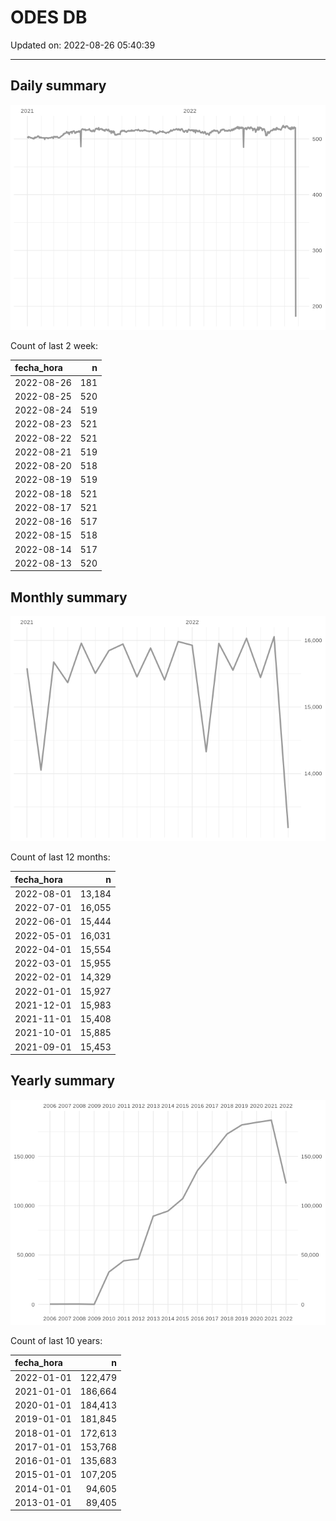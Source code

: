 
# ODES DB

Updated on: 2022-08-26 05:40:39

-----

## Daily summary

![](figures/unnamed-chunk-2-1.png)<!-- -->

Count of last 2 week:

| fecha\_hora |   n |
| :---------- | --: |
| 2022-08-26  | 181 |
| 2022-08-25  | 520 |
| 2022-08-24  | 519 |
| 2022-08-23  | 521 |
| 2022-08-22  | 521 |
| 2022-08-21  | 519 |
| 2022-08-20  | 518 |
| 2022-08-19  | 519 |
| 2022-08-18  | 521 |
| 2022-08-17  | 521 |
| 2022-08-16  | 517 |
| 2022-08-15  | 518 |
| 2022-08-14  | 517 |
| 2022-08-13  | 520 |

## Monthly summary

![](figures/unnamed-chunk-4-1.png)<!-- -->

Count of last 12 months:

| fecha\_hora |      n |
| :---------- | -----: |
| 2022-08-01  | 13,184 |
| 2022-07-01  | 16,055 |
| 2022-06-01  | 15,444 |
| 2022-05-01  | 16,031 |
| 2022-04-01  | 15,554 |
| 2022-03-01  | 15,955 |
| 2022-02-01  | 14,329 |
| 2022-01-01  | 15,927 |
| 2021-12-01  | 15,983 |
| 2021-11-01  | 15,408 |
| 2021-10-01  | 15,885 |
| 2021-09-01  | 15,453 |

## Yearly summary

![](figures/unnamed-chunk-6-1.png)<!-- -->

Count of last 10 years:

| fecha\_hora |       n |
| :---------- | ------: |
| 2022-01-01  | 122,479 |
| 2021-01-01  | 186,664 |
| 2020-01-01  | 184,413 |
| 2019-01-01  | 181,845 |
| 2018-01-01  | 172,613 |
| 2017-01-01  | 153,768 |
| 2016-01-01  | 135,683 |
| 2015-01-01  | 107,205 |
| 2014-01-01  |  94,605 |
| 2013-01-01  |  89,405 |
